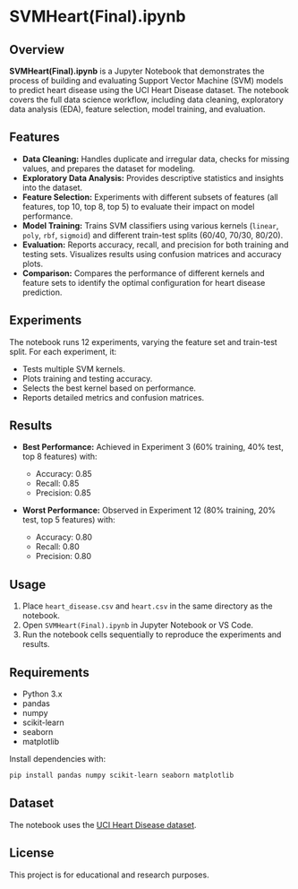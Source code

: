 # SVMHeart(Final).ipynb

## Overview

**SVMHeart(Final).ipynb** is a Jupyter Notebook that demonstrates the process of building and evaluating Support Vector Machine (SVM) models to predict heart disease using the UCI Heart Disease dataset. The notebook covers the full data science workflow, including data cleaning, exploratory data analysis (EDA), feature selection, model training, and evaluation.

## Features

- **Data Cleaning:** Handles duplicate and irregular data, checks for missing values, and prepares the dataset for modeling.
- **Exploratory Data Analysis:** Provides descriptive statistics and insights into the dataset.
- **Feature Selection:** Experiments with different subsets of features (all features, top 10, top 8, top 5) to evaluate their impact on model performance.
- **Model Training:** Trains SVM classifiers using various kernels (`linear`, `poly`, `rbf`, `sigmoid`) and different train-test splits (60/40, 70/30, 80/20).
- **Evaluation:** Reports accuracy, recall, and precision for both training and testing sets. Visualizes results using confusion matrices and accuracy plots.
- **Comparison:** Compares the performance of different kernels and feature sets to identify the optimal configuration for heart disease prediction.

## Experiments

The notebook runs 12 experiments, varying the feature set and train-test split. For each experiment, it:
- Tests multiple SVM kernels.
- Plots training and testing accuracy.
- Selects the best kernel based on performance.
- Reports detailed metrics and confusion matrices.

## Results

- **Best Performance:** Achieved in Experiment 3 (60% training, 40% test, top 8 features) with:
  - Accuracy: 0.85
  - Recall: 0.85
  - Precision: 0.85

- **Worst Performance:** Observed in Experiment 12 (80% training, 20% test, top 5 features) with:
  - Accuracy: 0.80
  - Recall: 0.80
  - Precision: 0.80

## Usage

1. Place `heart_disease.csv` and `heart.csv` in the same directory as the notebook.
2. Open `SVMHeart(Final).ipynb` in Jupyter Notebook or VS Code.
3. Run the notebook cells sequentially to reproduce the experiments and results.

## Requirements

- Python 3.x
- pandas
- numpy
- scikit-learn
- seaborn
- matplotlib

Install dependencies with:
```sh
pip install pandas numpy scikit-learn seaborn matplotlib
```

## Dataset
The notebook uses the [UCI Heart Disease dataset](https://archive.ics.uci.edu/dataset/45/heart+disease).

## License
This project is for educational and research purposes.